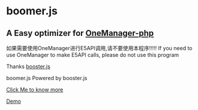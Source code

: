 # boomer.js

## A Easy optimizer for [OneManager-php](https://github.com/qkqpttgf/OneManager-php)

如果需要使用OneManager进行E5API调用,请不要使用本程序!!!!!
If you need to use OneManager to make E5API calls, please do not use this program

Thanks [booster.js](https://github.com/xiaoyang-liu-cs/booster.js/)

boomer.js Powered by booster.js

[Click Me to know more](https://blogging.186526.xyz/?p=onemanager-cache)

[Demo](https://spring-shape-eafb.186526.workers.dev/)
